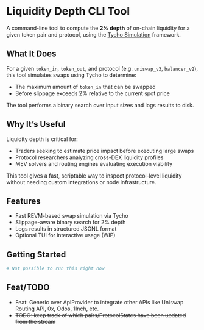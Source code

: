 # Liquidity Depth CLI Tool

A command-line tool to compute the **2% depth** of on-chain liquidity for a given token pair and protocol, using the [Tycho Simulation](https://github.com/propeller-heads/tycho-simulation) framework.

## What It Does

For a given `token_in`, `token_out`, and protocol (e.g. `uniswap_v3`, `balancer_v2`), this tool simulates swaps using Tycho to determine:

- The maximum amount of `token_in` that can be swapped
- Before slippage exceeds 2% relative to the current spot price

The tool performs a binary search over input sizes and logs results to disk.

## Why It’s Useful

Liquidity depth is critical for:

- Traders seeking to estimate price impact before executing large swaps
- Protocol researchers analyzing cross-DEX liquidity profiles
- MEV solvers and routing engines evaluating execution viability

This tool gives a fast, scriptable way to inspect protocol-level liquidity without needing custom integrations or node infrastructure.

## Features

- Fast REVM-based swap simulation via Tycho
- Slippage-aware binary search for 2% depth
- Logs results in structured JSONL format
- Optional TUI for interactive usage (WIP)

## Getting Started

```bash
# Not possible to run this right now
```

## Feat/TODO
- Feat: Generic over ApiProvider to integrate other APIs like Uniswap Routing API, 0x, Odos, 1Inch, etc.
- ~~TODO: keep track of which pairs/ProtocolStates have been updated from the stream~~